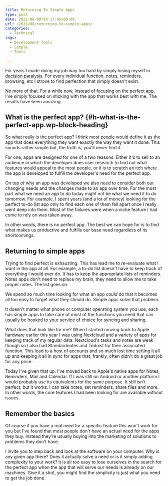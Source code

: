 ```yaml
---
title: Returning To Simple Apps
type: post
date: 2021-08-09T14:17:45+00:00
url: /2021/08/returning-to-simple-apps/
categories:
  - Technical
tags:
  - Development Tools
  - Simple
  - Tools

---
```

For years I made doing my job way too hard by simply losing myself in [decision paralysis][1]. For every individual function, notes, reminders, browsing, etc I strove to find perfection that simply doesn't exist.

No more of that. For a while now, instead of focusing on the perfect app, I've simply focused on sticking with the app that works best _with_ me. The results have been amazing.
## What is the perfect app? {#h-what-is-the-perfect-app.wp-block-heading}

So what really is the perfect app? I think most people would define it as the app that does everything they want exactly the way they want it done. This sounds rather simple but, the truth is, you'll never find it.

For one, apps are designed for one of a two reasons. Either it's to sell to an audience in which the developer does user research to find out what features would appeal to the most people, or it is to scratch an itch where the app is developed to fulfill the developer's need for the perfect app.

On top of why an app was developed we also need to consider both our changing needs and the changes made to an app over time. For the most part what we need an app to do today might not be what we need it to do tomorrow. For example, I spent years (and a lot of money) looking for the perfect to-do list app only to find each one of them fell apart once I really went deep into them. Most of the failures were when a niche feature I had come to rely on was taken away.

In other words, there is no perfect app. The best we can hope for is to find what makes us productive and fulfills our base need regardless of its shortcomings.

## Returning to simple apps

Trying to find perfect is exhausting. This has lead me to re-evaluate what I want in the app at all. For example, a to-do list doesn't have to keep track of everything I would ever do. It has to keep the appropriate lists of reminders. Notes apps don't need to replace my brain, they need to allow me to take proper notes. The list goes on.

We spend so much time looking for what an app _could_ do that it becomes all too easy to forget what they should do. Simple apps solve that problem.

It doesn't matter what phone or computer operating system you use, each has simple apps to take care of most of the functions you need that can usually be hooked to your service of choice for syncing and sharing.

What does that look like for me? When I started moving back to Apple hardware earlier this year I was using Nextcloud and a variety of apps for keeping track of my regular data. Nextcloud's tasks and notes are weak though so I also had Standardnotes and Todoist for their associated function. This lead to a host of accounts and so much lost time setting it all up and keeping it all in sync for apps that, frankly, often didn't do a great job for any price.

Today I've given that up. I've moved back to Apple's native apps for Notes, Reminders, Mail and Calendar. If I was still on Android or another platform I would probably use its equivalents for the same purpose. It still isn't perfect, but it works. I can take notes, set reminders, share files and more. In other words, the core features I had been looking for are available without issues.

## Remember the basics

Of course if you have a real need for a specific feature this won't work for you but I've found that most people don't have an actual need for the apps they buy. Instead they're usually buying into the marketing of solutions to problems they don't have.

I invite you to step back and look at the software on your computer. Why is any given app there? Does it actually solve a need or is it simply adding complexity to your work? It is all too easy to lose ourselves in the search for the perfect app when the app that will serve our needs is already on our machines. Give it a shot, you might find the simplicity is just what you need to get the job done.

 [1]: https://procrastination.com/blog/9/decision-paralysis-overthinking-choices